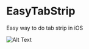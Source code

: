 # EasyTabStrip
Easy way to do tab strip in iOS

![Alt Text](https://gfycat.com/FlickeringAstonishingBoto)
